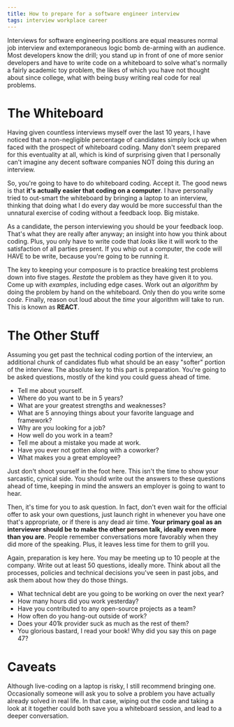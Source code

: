 ```yaml
---
title: How to prepare for a software engineer interview
tags: interview workplace career
---
```


Interviews for software engineering positions are equal measures normal job
interview and extemporaneous logic bomb de-arming with an audience. Most developers
know the drill; you stand up in front of one of more senior developers and have
to write code on a whiteboard to solve what's normally a fairly academic toy
problem, the likes of which you have not thought about since college, what with
being busy writing real code for real problems.


# The Whiteboard

Having given countless interviews myself over the last 10 years, I have noticed
that a non-negligible percentage of candidates simply lock up when faced with the
prospect of whiteboard coding. Many don't seem prepared for this eventuality at all,
which is kind of surprising given that I personally can't imagine any decent software
companies NOT doing this during an interview.

So, you're going to have to do whiteboard coding. Accept it. The good news is that
**it's actually easier that coding on a computer**. I have personally tried to out-smart
the whiteboard by bringing a laptop to an interview, thinking that doing what I
do every day would be more successful than the unnatural exercise of coding
without a feedback loop. Big mistake.

As a candidate, the person interviewing you should be your feedback loop. That's what
they are really after anyway; an insight into how you think about coding. Plus, you only
have to write code that *looks* like it will work to the satisfaction of all parties
present. If you whip out a computer, the code will HAVE to be write, because you're
going to be running it.

The key to keeping your composure is to practice breaking test problems down into five
stages. *Restate* the problem as they have given it to you. Come up with *examples*,
including edge cases. Work out an *algorithm* by doing the problem by hand on the
whiteboard. Only then do you write some *code*. Finally, reason out loud about the
*time* your algorithm will take to run. This is known as **REACT**.


# The Other Stuff

Assuming you get past the technical coding portion of the interview, an additional chunk
of candidates flub what should be an easy "softer" portion of the interview. The absolute
key to this part is preparation. You're going to be asked questions, mostly of the kind
you could guess ahead of time.

- Tell me about yourself.
- Where do you want to be in 5 years?
- What are your greatest strengths and weaknesses?
- What are 5 annoying things about your favorite language and framework?
- Why are you looking for a job?
- How well do you work in a team?
- Tell me about a mistake you made at work.
- Have you ever not gotten along with a coworker?
- What makes you a great employee?

Just don't shoot yourself in the foot here. This isn't the time to show your sarcastic,
cynical side. You should write out the answers to these questions ahead of time, keeping
in mind the answers an employer is going to want to hear.

Then, it's time for you to ask question. In fact, don't even wait for the official offer
to ask your own questions, just launch right in whenever you have one that's appropriate,
or if there is any dead air time. **Your primary goal as an interviewer should be to make
the other person talk, ideally even more than you are**. People remember conversations more
favorably when they did more of the speaking. Plus, it leaves less time for them to grill
you.

Again, preparation is key here. You may be meeting up to 10 people at the company. Write
out at least 50 questions, ideally more. Think about all the processes, policies and technical
decisions you've seen in past jobs, and ask them about how they do those things.

- What technical debt are you going to be working on over the next year?
- How many hours did you work yesterday?
- Have you contributed to any open-source projects as a team?
- How often do you hang-out outside of work?
- Does your 401k provider suck as much as the rest of them?
- You glorious bastard, I read your book! Why did you say this on page 47?


# Caveats

Although live-coding on a laptop is risky, I still recommend bringing one. Occasionally
someone will ask you to solve a problem you have actually already solved in real life. In
that case, wiping out the code and taking a look at it together could both save you a
whiteboard session, and lead to a deeper conversation.

